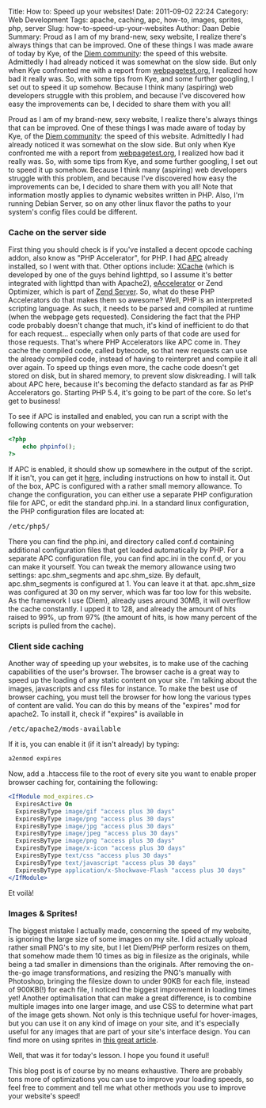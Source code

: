 Title: How to: Speed up your websites!
Date: 2011-09-02 22:24
Category: Web Development
Tags: apache, caching, apc, how-to, images, sprites, php, server
Slug: how-to-speed-up-your-websites
Author: Daan Debie
Summary: Proud as I am of my brand-new, sexy website, I realize there's always things that can be improved. One of these things I was made aware of today by Kye, of the [Diem community](http://community.diem-project.org/ "Diem Community"): the speed of this website. Admittedly I had already noticed it was somewhat on the slow side. But only when Kye confronted me with a report from [webpagetest.org](http://www.webpagetest.org "Webpagetest"), I realized how bad it really was. So, with some tips from Kye, and some further googling, I set out to speed it up somehow. Because I think many (aspiring) web developers struggle with this problem, and because I've discovered how easy the improvements can be, I decided to share them with you all!

Proud as I am of my brand-new, sexy website, I realize there's always things that can be improved. One of these things I was made aware of today by Kye, of the [Diem community](http://community.diem-project.org/ "Diem Community"): the speed of this website. Admittedly I had already noticed it was somewhat on the slow side. But only when Kye confronted me with a report from [webpagetest.org](http://www.webpagetest.org "Webpagetest"), I realized how bad it really was. So, with some tips from Kye, and some further googling, I set out to speed it up somehow. Because I think many (aspiring) web developers struggle with this problem, and because I've discovered how easy the improvements can be, I decided to share them with you all! 
Note that information mostly applies to dynamic websites written in PHP. Also, I'm running Debian Server, so on any other linux flavor the paths to your system's config files could be different.

### Cache on the server side
First thing you should check is if you've installed a decent opcode caching addon, also know as "PHP Accelerator", for PHP. I had [APC](http://pecl.php.net/package/APC "APC") already installed, so I went with that. Other options include: [XCache](http://xcache.lighttpd.net/ "XCache") (which is developed by one of the guys behind lighttpd, so I assume it's better integrated with lighttpd than with Apache2), [eAccelerator](http://www.eaccelerator.net/ "eAccelerator") or Zend Optimizer, which is part of [Zend Server](http://www.zend.com/products/server/ "Zend Server").
So, what do these PHP Accelerators do that makes them so awesome? Well, PHP is an interpreted scripting language. As such, it needs to be parsed and compiled at runtime (when the webpage gets requested). Considering the fact that the PHP code probably doesn't change that much, it's kind of inefficient to do that for each request... especially when only parts of that code are used for those requests. That's where PHP Accelerators like APC come in. They cache the compiled code, called bytecode, so that new requests can use the already compiled code, instead of having to reinterpret and compile it all over again. To speed up things even more, the cache code doesn't get stored on disk, but in shared memory, to prevent slow diskreading. I will talk about APC here, because it's becoming the defacto standard as far as PHP Accelerators go. Starting PHP 5.4, it's going to be part of the core. 
So let's get to business! 

To see if APC is installed and enabled, you can run a script with the following contents on your webserver:
```php
<?php
    echo phpinfo();
?>
```
     
If APC is enabled, it should show up somewhere in the output of the script. If it isn't, you can get it [here](http://pecl.php.net/package/APC "APC"), including instructions on how to install it.
Out of the box, APC is configured with a rather small memory allowance. To change the configuration, you can either use a separate PHP configuration file for APC, or edit the standard php.ini. In a standard linux configuration, the PHP configuration files are located at: <pre>/etc/php5/</pre> There you can find the php.ini, and directory called conf.d containing additional configuration files that get loaded automatically by PHP. For a separate APC configuration file, you can find apc.ini in the conf.d, or you can make it yourself. 
You can tweak the memory allowance using two settings: apc.shm_segments and apc.shm_size. By default, apc.shm_segments is configured at 1. You can leave it at that. apc.shm_size was configured at 30 on my server, which was far too low for this website. As the framework I use (Diem), already uses around 30MB, it will overflow the cache constantly. I upped it to 128, and already the amount of hits raised to 99%, up from 97% (the amount of hits, is how many percent of the scripts is pulled from the cache).

### Client side caching
Another way of speeding up your websites, is to make use of the caching capabilities of the user's browser. The browser cache is a great way to speed up the loading of any static content on your site. I'm talking about the images, javascripts and css files for instance. To make the best use of browser caching, you must tell the browser for how long the various types of content are valid. You can do this by means of the "expires" mod for apache2. To install it, check if "expires" is available in <pre>/etc/apache2/mods-available</pre>
If it is, you can enable it (if it isn't already) by typing:
```bash
a2enmod expires
```

Now, add a .htaccess file to the root of every site you want to enable proper browser caching for, containing the following:
```apache
<IfModule mod_expires.c>
  ExpiresActive On
  ExpiresByType image/gif "access plus 30 days"
  ExpiresByType image/png "access plus 30 days"
  ExpiresByType image/jpg "access plus 30 days"
  ExpiresByType image/jpeg "access plus 30 days"
  ExpiresByType image/png "access plus 30 days"
  ExpiresByType image/x-icon "access plus 30 days"
  ExpiresByType text/css "access plus 30 days"
  ExpiresByType text/javascript "access plus 30 days"
  ExpiresByType application/x-Shockwave-Flash "access plus 30 days"
</IfModule>
```

Et voilà!

### Images & Sprites!
The biggest mistake I actually made, concerning the speed of my website, is ignoring the large size of some images on my site. I did actually upload rather small PNG's to my site, but I let Diem/PHP perform resizes on them, that somehow made them 10 times as big in filesize as the originals, while being a tad smaller in dimensions than the originals. After removing the on-the-go image transformations, and resizing the PNG's manually with Photoshop, bringing the filesize down to under 90KB for each file, instead of 900KB(!) for each file, I noticed the biggest improvement in loading times yet!
Another optimalisation that can make a great difference, is to combine multiple images into one larger image, and use CSS to determine what part of the image gets shown. Not only is this technique useful for hover-images, but you can use it on any kind of image on your site, and it's especially useful for any images that are part of your site's interface design. You can find more on using sprites in [this great article](http://css-tricks.com/158-css-sprites/ "Sprites, make it right!").

Well, that was it for today's lesson. I hope you found it useful!

This blog post is of course by no means exhaustive. There are probably tons more of optimizations you can use to improve your loading speeds, so feel free to comment and tell me what other methods you use to improve your website's speed!

